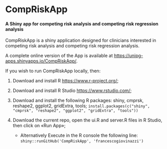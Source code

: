 # CompRiskApp
#### A Shiny app for competing risk analysis and competing risk regression analysis

CompRiskApp is a shiny application designed for clinicians interested in competing risk analysis and
competing risk regression analysis. 

A complete online version of the App is available at <https://unipg-apps.shinyapps.io/CompRiskApp/>. 

If you wish to run CompRiskApp locally, then:

1. Download and install R <https://www.r-project.org/>;

2. Download and install R Studio <https://www.rstudio.com/>;

3. Download and install the following R packages: shiny, cmprsk, reshape2, ggplot2, gridExtra, tools;
   ```install.packages(c("shiny", "cmprsk", "reshape2", "ggplot2", "gridExtra", "tools"))```

4. Download the current repo, open the ui.R and server.R files in R Studio, then click on «Run App»;
    + Alternatively Execute in the R console the following line:    ```shiny::runGitHub('CompRiskApp', 'francescogiovinazzi')```
